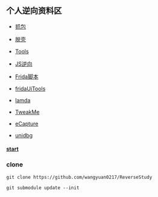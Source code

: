 
## 个人逆向资料区

- [抓包](capture/README.md)

- [脱壳](Dump/README.md)

- [Tools](Tools/README.md) 

- [JS逆向](Js/README.md)

- [Frida脚本](https://github.com/wangyuan0217/frida_trump)

- [fridaUiTools](https://github.com/dqzg12300/fridaUiTools)

- [lamda](https://github.com/rev1si0n/lamda)

- [TweakMe](https://github.com/liaoguobao/TweakMe)

- [eCapture](https://github.com/gojue/ecapture)

- [unidbg](https://github.com/wangyuan0217/unidbg_trump)



####  [start](start.md) 


### clone

`git clone https://github.com/wangyuan0217/ReverseStudy`

`git submodule update --init`